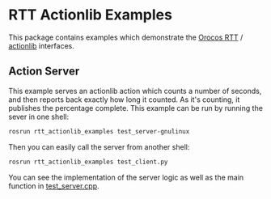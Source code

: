RTT Actionlib Examples
======================

This package contains examples which demonstrate the [Orocos
RTT](http://orocos.org) / [actionlib](http://ros.org/wiki/actionlib)
interfaces.

## Action Server

This example serves an actionlib action which counts a number of seconds, and
then reports back exactly how long it counted. As it's counting, it publishes
the percentage complete. This example can be run by running the sever in one
shell:

```bash
rosrun rtt_actionlib_examples test_server-gnulinux
```

Then you can easily call the server from another shell:
```bash
rosrun rtt_actionlib_examples test_client.py
```

You can see the implementation of the server logic as well as the main function
in [test_server.cpp](test_server.cpp).
